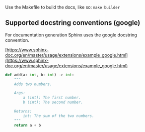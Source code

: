  Use the Makefile to build the docs, like so:
   `make builder`
 
## Supported docstring conventions (google)
For documentation generation Sphinx uses the google docstring convention.

[https://www.sphinx-doc.org/en/master/usage/extensions/example_google.html](https://www.sphinx-doc.org/en/master/usage/extensions/example_google.html)
```python
def add(a: int, b: int) -> int:
    """
    Adds two numbers.

    Args:
        a (int): The first number.
        b (int): The second number.

    Returns:
        int: The sum of the two numbers.
    """
    return a + b
```